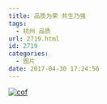 ```yaml
---
title: 品质为荣 共生乃强
tags:
  - 杭州 品质
url: 2719.html
id: 2719
categories:
  - 图片
date: 2017-04-30 17:24:56
---
```


[![cof](http://photo.guolaijie.com/rooufer/uploads/2017/05/精致和谐大气开放杭州.jpg)](http://photo.guolaijie.com/rooufer/uploads/2017/05/精致和谐大气开放杭州.jpg)